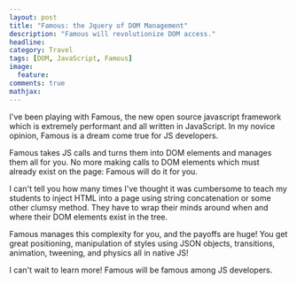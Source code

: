 ```yaml
---
layout: post
title: "Famous: the Jquery of DOM Management"
description: "Famous will revolutionize DOM access."
headline: 
category: Travel
tags: [DOM, JavaScript, Famous]
image: 
  feature:  
comments: true
mathjax: 
---
```

I've been playing with Famous, the new open source javascript framework which is extremely performant and all written in JavaScript. In my novice opinion, Famous is a dream come true for JS developers. 

Famous takes JS calls and turns them into DOM elements and manages them all for you. No more making calls to DOM elements which must already exist on the page: Famous will do it for you. 

I can't tell you how many times I've thought it was cumbersome to teach my students to inject HTML into a page using string concatenation or some other clumsy method. They have to wrap their minds around when and where their DOM elements exist in the tree.

Famous manages this complexity for you, and the payoffs are huge! You get great positioning, manipulation of styles using JSON objects, transitions, animation, tweening, and physics all in native JS!

I can't wait to learn more! Famous will be famous among JS developers.